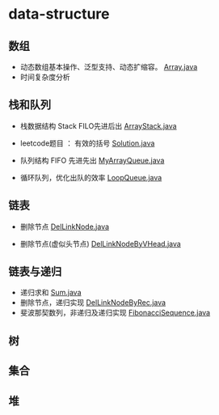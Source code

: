 # data-structure
## 数组
- 动态数组基本操作、泛型支持、动态扩缩容。
[Array.java](src/main/java/com/ganymede/arrays/Array.java)
- 时间复杂度分析

## 栈和队列
- 栈数据结构 Stack FILO先进后出
[ArrayStack.java](src/main/java/com/ganymede/stack/ArrayStack.java)

- leetcode题目 ： 有效的括号 
[Solution.java](src/main/java/com/ganymede/stack/Solution.java)


- 队列结构 FIFO 先进先出
[MyArrayQueue.java](src/main/java/com/ganymede/queue/MyArrayQueue.java)

- 循环队列，优化出队的效率
[LoopQueue.java](src/main/java/com/ganymede/queue/LoopQueue.java)

## 链表
- 删除节点
[DelLinkNode.java](src/main/java/com/ganymede/link/DelLinkNode.java)

- 删除节点(虚似头节点)
[DelLinkNodeByVHead.java](src/main/java/com/ganymede/link/DelLinkNodeByVHead.java)


## 链表与递归
- 递归求和
[Sum.java](src/main/java/com/ganymede/recursion/Sum.java)
- 删除节点，递归实现
[DelLinkNodeByRec.java](src/main/java/com/ganymede/recursion/DelLinkNodeByRec.java)
- 斐波那契数列，非递归及递归实现
[FibonacciSequence.java](src/main/java/com/ganymede/recursion/FibonacciSequence.java)

## 树


## 集合


## 堆


